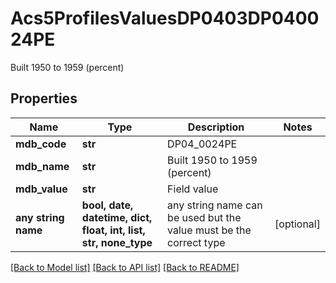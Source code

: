 # Acs5ProfilesValuesDP0403DP040024PE

Built 1950 to 1959 (percent)

## Properties
Name | Type | Description | Notes
------------ | ------------- | ------------- | -------------
**mdb_code** | **str** | DP04_0024PE | 
**mdb_name** | **str** | Built 1950 to 1959 (percent) | 
**mdb_value** | **str** | Field value | 
**any string name** | **bool, date, datetime, dict, float, int, list, str, none_type** | any string name can be used but the value must be the correct type | [optional]

[[Back to Model list]](../README.md#documentation-for-models) [[Back to API list]](../README.md#documentation-for-api-endpoints) [[Back to README]](../README.md)


